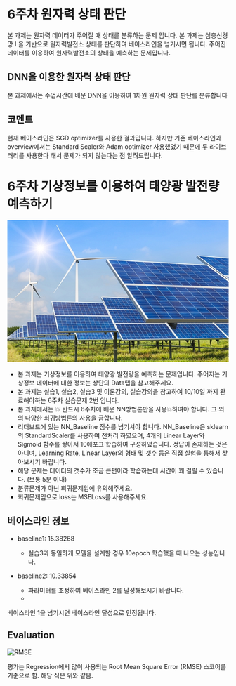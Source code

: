 # 6주차 원자력 상태 판단
본 과제는 원자력 데이터가 주어질 때 상태를 분류하는 문제 입니다.
본 과제는 심층신경망 I 을 기반으로 원자력발전소 상태를 판단하여 베이스라인을 넘기시면 됩니다.
주어진 데이터를 이용하여 원자력발전소의 상태을 예측하는 문제입니다.
## DNN을 이용한 원자력 상태 판단
본 과제에서는 수업시간에 배운 DNN을 이용하여 1차원 원자력 상태 판단를 분류합니다
## 코멘트
현재 베이스라인은 SGD optimizer를 사용한 결과입니다. 하지만 기존 베이스라인과 overview에서는 Standard Scaler와 Adam optimizer 사용했었기 때문에 두 라이브러리를 사용한다 해서 문제가 되지 않는다는 점 알려드립니다.

# 6주차 기상정보를 이용하여 태양광 발전량 예측하기
![Alt text](image.png)

* 본 과제는 기상정보를 이용하여 태양광 발전량을 예측하는 문제입니다. 주어지는 기상정보 데이터에 대한 정보는 상단의 Data탭을 참고해주세요.
* 본 과제는 실습1, 실습2, 실습3 및 이론강의, 실습강의을 참고하여 10/10일 까지 완료해야하는 6주차 실습문제 2번 입니다.
* 본 과제에서는 💥 반드시 6주차에 배운 NN방법론만을 사용💥하여야 합니다. 그 외의 다양한 회귀방법론의 사용을 금합니다.
* 리더보드에 있는 NN_Baseline 점수를 넘기셔야 합니다.
NN_Baseline은 sklearn의 StandardScaler를 사용하여 전처리 하였으며, 4개의 Linear Layer와 Sigmoid 함수를 쌓아서 10에포크 학습하여 구성하였습니다. 정답이 존재하는 것은 아니며, Learning Rate, Linear Layer의 형태 및 갯수 등은 직접 실험을 통해서 찾아보시기 바랍니다.
* 해당 문제는 데이터의 갯수가 조금 큰편이라 학습하는데 시간이 꽤 걸릴 수 있습니다. (보통 5분 이내)
* 분류문제가 아닌 회귀문제임에 유의해주세요.
* 회귀문제임으로 loss는 MSELoss를 사용해주세요.

## 베이스라인 정보
* baseline1: 15.38268
  * 실습3과 동일하게 모델을 설계할 경우 10epoch 학습했을 때 나오는 성능입니다.

* baseline2: 10.33854
  * 파라미터를 조정하여 베이스라인 2를 달성해보시기 바랍니다.
  * 
베이스라인 1을 넘기시면 베이스라인 달성으로 인정됩니다.

## Evaluation
![RMSE](https://blog.kakaocdn.net/dn/b10oWd/btqBxATyHHi/QWuTvEd3FBMh5BfmkUVVCk/img.png) 

평가는 Regression에서 많이 사용되는 Root Mean Square Error (RMSE) 스코어를 기준으로 함. 해당 식은 위와 같음.